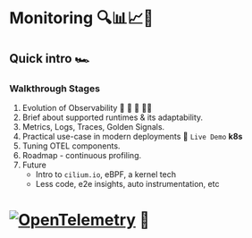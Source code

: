 # Monitoring  🔍📊📈🚀


## Quick intro 🏎️ 


### Walkthrough Stages

1. Evolution of Observability   🐠 🐊  🐒 🚶‍♂️
2. Brief about supported runtimes & its adaptability.
3. Metrics, Logs, Traces, Golden Signals.
4. Practical use-case in modern deployments  🎥 `Live Demo` **k8s**
5. Tuning OTEL components.
6. Roadmap - continuous profiling.
7. Future 
    - Intro to `cilium.io`, eBPF, a kernel tech
    - Less code, e2e insights, auto instrumentation, etc
  



# [![OpenTelemetry](https://img.shields.io/badge/OpenTelemetry-observability-brightgreen)](https://opentelemetry.io/)  🔭


<!-- &#9989; -->